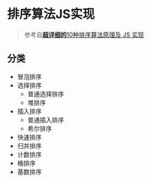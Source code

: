 # 排序算法JS实现

> 参考自[**超详细的**10种排序算法原理及 JS 实现](https://juejin.im/post/5c9cf808f265da611846c015)

## 分类

+ 冒泡排序
+ 选择排序
  + 普通选择排序
  + 堆排序
+ 插入排序
  + 普通插入排序
  + 希尔排序
+ 快速排序
+ 归并排序
+ 计数排序
+ 桶排序
+ 基数排序